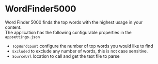# WordFinder5000

Word Finder 5000 finds the top words with the highest usage in your content.  
The application has the following configurable properties in the `appsettings.json`

* `TopWordCount` configure the number of top words you would like to find
* `Excluded`  to exclude any number of words, this is not case sensitive.  
* `SourceUrl` location to call and get the text file to parse
